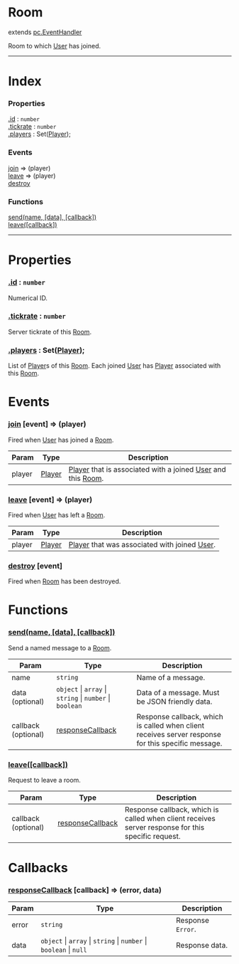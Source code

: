 # Room
extends [pc.EventHandler]

Room to which [User] has joined.

---

# Index

### Properties

<a href='#property_id'>.id</a> : `number`  
<a href='#property_tickrate'>.tickrate</a> : `number`  
<a href='#property_players'>.players</a> : Set([Player]);  

### Events

<a href='#event_join'>join</a> => (player)  
<a href='#event_leave'>leave</a> => (player)  
<a href='#event_destroy'>destroy</a>  

### Functions

<a href='#function_send'>send(name, [data], [callback])</a>  
<a href='#function_leave'>leave([callback])</a>  


---


# Properties

<a name='property_id'></a>
### <a href='#property_id'>.id</a> : `number`  
Numerical ID.

<a name='property_tickrate'></a>
### <a href='#property_tickrate'>.tickrate</a> : `number`  
Server tickrate of this [Room].

<a name='property_players'></a>
### <a href='#property_players'>.players</a> : Set([Player]);  
List of [Player]s of this [Room]. Each joined [User] has [Player] associated with this [Room].



# Events

<a name='event_join'></a>
### <a href='#event_join'>join</a> [event] => (player)  
Fired when [User] has joined a [Room].

| Param | Type | Description |
| --- | --- | --- |
| player | [Player] | [Player] that is associated with a joined [User] and this [Room]. |  


<a name='event_leave'></a>
### <a href='#event_leave'>leave</a> [event] => (player)  
Fired when [User] has left a [Room].

| Param | Type | Description |
| --- | --- | --- |
| player | [Player] | [Player] that was associated with joined [User]. |  


<a name='event_destroy'></a>
### <a href='#event_destroy'>destroy</a> [event]  
Fired when [Room] has been destroyed.



# Functions

<a name='function_send'></a>
### <a href='#function_send'>send(name, [data], [callback])</a>  

Send a named message to a [Room].

| Param | Type | Description |
| --- | --- | --- |
| name | `string` | Name of a message. |  
| data (optional) | `object` &#124; `array` &#124; `string` &#124; `number` &#124; `boolean` | Data of a message. Must be JSON friendly data. |  
| callback (optional) | <a href='#callback_responseCallback'>responseCallback</a> | Response callback, which is called when client receives server response for this specific message. |  


<a name='function_leave'></a>
### <a href='#function_leave'>leave([callback])</a>  

Request to leave a room.

| Param | Type | Description |
| --- | --- | --- |
| callback (optional) | <a href='#callback_responseCallback'>responseCallback</a> | Response callback, which is called when client receives server response for this specific request. |  



[pc.EventHandler]: https://developer.playcanvas.com/en/api/pc.EventHandler.html  
[Room]: ./Room.md  
[User]: ./User.md  
[Player]: ./Player.md  

# Callbacks

<a name='callback_responseCallback'></a>
### <a href='#callback_responseCallback'>responseCallback</a> [callback] => (error, data)  

| Param | Type | Description |
| --- | --- | --- |
| error | ````string```` | Response `Error`. |  
| data | ````object```` &#124; ````array```` &#124; ````string```` &#124; ````number```` &#124; ````boolean```` &#124; ````null```` | Response data. |  




